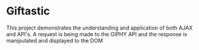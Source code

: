 # Giftastic
This project demonstrates the understanding and application of both AJAX and API's.
A request is being made to the GIPHY API and the response is manipulated and displayed to the DOM
